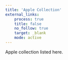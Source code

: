 ```yaml
---
title: 'Apple Collection'
external_links:
    process: true
    title: false
    no_follow: true
    target: _blank
    mode: active
---
```


Apple collection listed here.